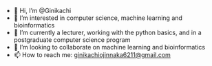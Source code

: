- 👋 Hi, I’m @Ginikachi
- 👀 I’m interested in computer science, machine learning and bioinformatics
- 🌱 I’m currently a lecturer, working with the python basics, and in a postgraduate computer science program
- 💞️ I’m looking to collaborate on machine learning and bioinformatics
- 📫 How to reach me: ginikachiojinnaka6211@gmail.com

<!---
Ginikachi/Ginikachi is a ✨ special ✨ repository because its `README.md` (this file) appears on your GitHub profile.
You can click the Preview link to take a look at your changes.
--->

